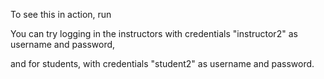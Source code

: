 To see this in action, run 

You can try logging in the instructors with credentials "instructor2" as username and password, 

and for students, with credentials "student2" as username and password. 

